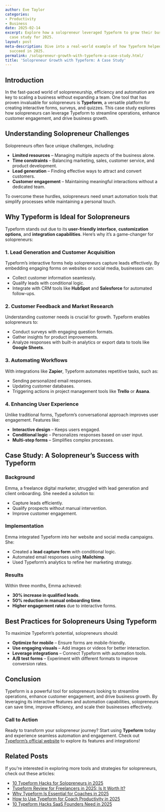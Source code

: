 ```yaml
---
author: Eve Taylor
categories:
- Productivity
- Business
date: 2025-02-14
excerpt: Explore how a solopreneur leveraged Typeform to grow their business. In-depth
  case study for 2025.
layout: post
meta-description: Dive into a real-world example of how Typeform helped a solopreneur
  succeed in 2025.
permalink: /solopreneur-growth-with-typeform-a-case-study.html/
title: 'Solopreneur Growth with Typeform: A Case Study'
---
```


## Introduction

In the fast-paced world of solopreneurship, efficiency and automation are key to scaling a business without expanding a team. One tool that has proven invaluable for solopreneurs is **Typeform**, a versatile platform for creating interactive forms, surveys, and quizzes. This case study explores how solopreneurs can leverage Typeform to streamline operations, enhance customer engagement, and drive business growth.

## Understanding Solopreneur Challenges

Solopreneurs often face unique challenges, including:
- **Limited resources** – Managing multiple aspects of the business alone.
- **Time constraints** – Balancing marketing, sales, customer service, and product development.
- **Lead generation** – Finding effective ways to attract and convert customers.
- **Customer engagement** – Maintaining meaningful interactions without a dedicated team.

To overcome these hurdles, solopreneurs need smart automation tools that simplify processes while maintaining a personal touch.

## Why Typeform is Ideal for Solopreneurs

Typeform stands out due to its **user-friendly interface**, **customization options**, and **integration capabilities**. Here’s why it’s a game-changer for solopreneurs:

### 1. **Lead Generation and Customer Acquisition**
Typeform’s interactive forms help solopreneurs capture leads effectively. By embedding engaging forms on websites or social media, businesses can:
- Collect customer information seamlessly.
- Qualify leads with conditional logic.
- Integrate with CRM tools like **HubSpot** and **Salesforce** for automated follow-ups.

### 2. **Customer Feedback and Market Research**
Understanding customer needs is crucial for growth. Typeform enables solopreneurs to:
- Conduct surveys with engaging question formats.
- Gather insights for product improvements.
- Analyze responses with built-in analytics or export data to tools like **Google Sheets**.

### 3. **Automating Workflows**
With integrations like **Zapier**, Typeform automates repetitive tasks, such as:
- Sending personalized email responses.
- Updating customer databases.
- Triggering actions in project management tools like **Trello** or **Asana**.

### 4. **Enhancing User Experience**
Unlike traditional forms, Typeform’s conversational approach improves user engagement. Features like:
- **Interactive design** – Keeps users engaged.
- **Conditional logic** – Personalizes responses based on user input.
- **Multi-step forms** – Simplifies complex processes.

## Case Study: A Solopreneur’s Success with Typeform

### Background
Emma, a freelance digital marketer, struggled with lead generation and client onboarding. She needed a solution to:
- Capture leads efficiently.
- Qualify prospects without manual intervention.
- Improve customer engagement.

### Implementation
Emma integrated Typeform into her website and social media campaigns. She:
- Created a **lead capture form** with conditional logic.
- Automated email responses using **Mailchimp**.
- Used Typeform’s analytics to refine her marketing strategy.

### Results
Within three months, Emma achieved:
- **30% increase in qualified leads**.
- **50% reduction in manual onboarding time**.
- **Higher engagement rates** due to interactive forms.

## Best Practices for Solopreneurs Using Typeform

To maximize Typeform’s potential, solopreneurs should:
- **Optimize for mobile** – Ensure forms are mobile-friendly.
- **Use engaging visuals** – Add images or videos for better interaction.
- **Leverage integrations** – Connect Typeform with automation tools.
- **A/B test forms** – Experiment with different formats to improve conversion rates.

## Conclusion

Typeform is a powerful tool for solopreneurs looking to streamline operations, enhance customer engagement, and drive business growth. By leveraging its interactive features and automation capabilities, solopreneurs can save time, improve efficiency, and scale their businesses effectively.

### Call to Action
Ready to transform your solopreneur journey? Start using **Typeform** today and experience seamless automation and engagement. Check out [Typeform’s official website](https://www.typeform.com/) to explore its features and integrations!

## Related Posts
If you're interested in exploring more tools and strategies for solopreneurs, check out these articles:
- [10 Typeform Hacks for Solopreneurs in 2025](/10-typeform-hacks-for-solopreneurs-in-2025.html/)
- [Typeform Review for Freelancers in 2025: Is It Worth It?](/typeform-review-for-freelancers-in-2025-is-it-worth-it.html/)
- [Why Typeform Is Essential for Coaches in 2025](/why-typeform-is-essential-for-coaches-in-2025.html/)
- [How to Use Typeform for Coach Productivity in 2025](/how-to-use-typeform-for-coach-productivity-in-2025.html/)
- [10 Typeform Hacks SaaS Founders Need in 2025](/10-typeform-hacks-saas-founders-need-in-2025.html/)
